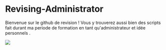 # Revising-Administrator
Bienvenue sur le github de revision ! Vous y trouverez aussi bien des scripts fait durant ma periode de formation en tant qu'administrateur et idée personnels .



![](http://i.imgur.com/OUkLi.gif)
